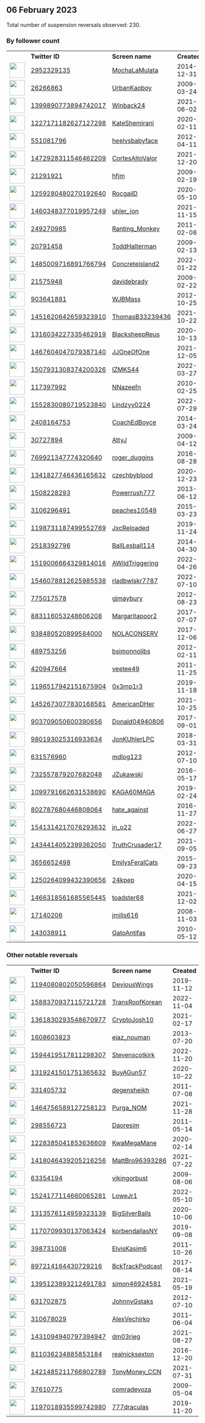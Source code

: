 
## 06 February 2023
Total number of suspension reversals observed: 230.

### By follower count
<table><tr><th></th><th align="left">Twitter ID</th><th align="left">Screen name</th>
<th align="left">Created</th><th align="left">Status</th><th align="left">Suspended</th><th align="left">Followers</th>
<tr><td><a href="https://pbs.twimg.com/profile_images/1493636735800123400/3BQg6UuD_normal.jpg"><img src="https://pbs.twimg.com/profile_images/1493636735800123400/3BQg6UuD_normal.jpg" width="40px" height="40px" align="center"/></a></td><td><a href="https://twitter.com/intent/user?user_id=2952329135">2952329135</a></td><td><a href="https://twitter.com/MochaLaMulata">MochaLaMulata</a></td><td>2014-12-31</td><td align="center"></td><td>2022-09-23</td><td>129261</td></tr>
<tr><td><a href="https://pbs.twimg.com/profile_images/1624178446589997056/CX5Eh41a_normal.jpg"><img src="https://pbs.twimg.com/profile_images/1624178446589997056/CX5Eh41a_normal.jpg" width="40px" height="40px" align="center"/></a></td><td><a href="https://twitter.com/intent/user?user_id=26266863">26266863</a></td><td><a href="https://twitter.com/UrbanKaoboy">UrbanKaoboy</a></td><td>2009-03-24</td><td align="center"></td><td>2023-01-31</td><td>80316</td></tr>
<tr><td><a href="https://pbs.twimg.com/profile_images/1537580897364348930/4dV-u2sk_normal.jpg"><img src="https://pbs.twimg.com/profile_images/1537580897364348930/4dV-u2sk_normal.jpg" width="40px" height="40px" align="center"/></a></td><td><a href="https://twitter.com/intent/user?user_id=1399890773894742017">1399890773894742017</a></td><td><a href="https://twitter.com/Winback24">Winback24</a></td><td>2021-06-02</td><td align="center"></td><td>2022-07-16</td><td>43794</td></tr>
<tr><td><a href="https://pbs.twimg.com/profile_images/1622718250596401170/rHDo2j7__normal.jpg"><img src="https://pbs.twimg.com/profile_images/1622718250596401170/rHDo2j7__normal.jpg" width="40px" height="40px" align="center"/></a></td><td><a href="https://twitter.com/intent/user?user_id=1227171182627127298">1227171182627127298</a></td><td><a href="https://twitter.com/KateShemirani">KateShemirani</a></td><td>2020-02-11</td><td align="center"></td><td></td><td>30827</td></tr>
<tr><td><a href="https://pbs.twimg.com/profile_images/1625765642312851456/38NJK3Ej_normal.jpg"><img src="https://pbs.twimg.com/profile_images/1625765642312851456/38NJK3Ej_normal.jpg" width="40px" height="40px" align="center"/></a></td><td><a href="https://twitter.com/intent/user?user_id=551081796">551081796</a></td><td><a href="https://twitter.com/heelvsbabyface">heelvsbabyface</a></td><td>2012-04-11</td><td align="center"></td><td></td><td>30002</td></tr>
<tr><td><a href="https://pbs.twimg.com/profile_images/1645849027043373060/8C15t2U5_normal.png"><img src="https://pbs.twimg.com/profile_images/1645849027043373060/8C15t2U5_normal.png" width="40px" height="40px" align="center"/></a></td><td><a href="https://twitter.com/intent/user?user_id=1472928311546462209">1472928311546462209</a></td><td><a href="https://twitter.com/CortesAltoValor">CortesAltoValor</a></td><td>2021-12-20</td><td align="center"></td><td>2023-01-24</td><td>14215</td></tr>
<tr><td><a href="https://pbs.twimg.com/profile_images/1564567234093228034/atpgAH5c_normal.jpg"><img src="https://pbs.twimg.com/profile_images/1564567234093228034/atpgAH5c_normal.jpg" width="40px" height="40px" align="center"/></a></td><td><a href="https://twitter.com/intent/user?user_id=21291921">21291921</a></td><td><a href="https://twitter.com/hfjm">hfjm</a></td><td>2009-02-19</td><td align="center"></td><td>2022-11-14</td><td>12982</td></tr>
<tr><td><a href="https://pbs.twimg.com/profile_images/1654105280580313093/m6Yh9IWl_normal.jpg"><img src="https://pbs.twimg.com/profile_images/1654105280580313093/m6Yh9IWl_normal.jpg" width="40px" height="40px" align="center"/></a></td><td><a href="https://twitter.com/intent/user?user_id=1259280480270192640">1259280480270192640</a></td><td><a href="https://twitter.com/RocgailD">RocgailD</a></td><td>2020-05-10</td><td align="center"></td><td>2023-01-29</td><td>9979</td></tr>
<tr><td><a href="https://pbs.twimg.com/profile_images/1485083180503904259/P74vs72Z_normal.jpg"><img src="https://pbs.twimg.com/profile_images/1485083180503904259/P74vs72Z_normal.jpg" width="40px" height="40px" align="center"/></a></td><td><a href="https://twitter.com/intent/user?user_id=1460348377019957249">1460348377019957249</a></td><td><a href="https://twitter.com/uhler_jon">uhler_jon</a></td><td>2021-11-15</td><td align="center"></td><td>2022-12-12</td><td>8545</td></tr>
<tr><td><a href="https://pbs.twimg.com/profile_images/866662358374023168/yFdrIjWs_normal.jpg"><img src="https://pbs.twimg.com/profile_images/866662358374023168/yFdrIjWs_normal.jpg" width="40px" height="40px" align="center"/></a></td><td><a href="https://twitter.com/intent/user?user_id=249270985">249270985</a></td><td><a href="https://twitter.com/Ranting_Monkey">Ranting_Monkey</a></td><td>2011-02-08</td><td align="center"></td><td>2022-08-31</td><td>6561</td></tr>
<tr><td><a href="https://pbs.twimg.com/profile_images/1570911411513036810/VLAUYeqG_normal.jpg"><img src="https://pbs.twimg.com/profile_images/1570911411513036810/VLAUYeqG_normal.jpg" width="40px" height="40px" align="center"/></a></td><td><a href="https://twitter.com/intent/user?user_id=20791458">20791458</a></td><td><a href="https://twitter.com/ToddHalterman">ToddHalterman</a></td><td>2009-02-13</td><td align="center"></td><td>2023-01-19</td><td>4250</td></tr>
<tr><td><a href="https://pbs.twimg.com/profile_images/1640391334577020929/Me7eNIcI_normal.jpg"><img src="https://pbs.twimg.com/profile_images/1640391334577020929/Me7eNIcI_normal.jpg" width="40px" height="40px" align="center"/></a></td><td><a href="https://twitter.com/intent/user?user_id=1485009716891766794">1485009716891766794</a></td><td><a href="https://twitter.com/Concreteisland2">Concreteisland2</a></td><td>2022-01-22</td><td align="center"></td><td>2022-12-07</td><td>3944</td></tr>
<tr><td><a href="https://pbs.twimg.com/profile_images/1651126486735175680/vNHBg2Mg_normal.jpg"><img src="https://pbs.twimg.com/profile_images/1651126486735175680/vNHBg2Mg_normal.jpg" width="40px" height="40px" align="center"/></a></td><td><a href="https://twitter.com/intent/user?user_id=21575948">21575948</a></td><td><a href="https://twitter.com/davidebrady">davidebrady</a></td><td>2009-02-22</td><td align="center"></td><td>2022-08-23</td><td>3599</td></tr>
<tr><td><a href="https://pbs.twimg.com/profile_images/1554361220471349248/egNpmtrX_normal.jpg"><img src="https://pbs.twimg.com/profile_images/1554361220471349248/egNpmtrX_normal.jpg" width="40px" height="40px" align="center"/></a></td><td><a href="https://twitter.com/intent/user?user_id=903641881">903641881</a></td><td><a href="https://twitter.com/WJBMass">WJBMass</a></td><td>2012-10-25</td><td align="center"></td><td>2022-10-06</td><td>3560</td></tr>
<tr><td><a href="https://pbs.twimg.com/profile_images/1490061169322721280/xJiNo3Ne_normal.jpg"><img src="https://pbs.twimg.com/profile_images/1490061169322721280/xJiNo3Ne_normal.jpg" width="40px" height="40px" align="center"/></a></td><td><a href="https://twitter.com/intent/user?user_id=1451620642659323910">1451620642659323910</a></td><td><a href="https://twitter.com/ThomasB33239436">ThomasB33239436</a></td><td>2021-10-22</td><td align="center"></td><td>2022-08-03</td><td>3274</td></tr>
<tr><td><a href="https://pbs.twimg.com/profile_images/1630326498115633153/OIBwKlEx_normal.jpg"><img src="https://pbs.twimg.com/profile_images/1630326498115633153/OIBwKlEx_normal.jpg" width="40px" height="40px" align="center"/></a></td><td><a href="https://twitter.com/intent/user?user_id=1316034227335462919">1316034227335462919</a></td><td><a href="https://twitter.com/BlacksheepReus">BlacksheepReus</a></td><td>2020-10-13</td><td align="center">🚫</td><td>2022-07-03</td><td>3253</td></tr>
<tr><td><a href="https://pbs.twimg.com/profile_images/1522267216179306498/q0Jog74d_normal.jpg"><img src="https://pbs.twimg.com/profile_images/1522267216179306498/q0Jog74d_normal.jpg" width="40px" height="40px" align="center"/></a></td><td><a href="https://twitter.com/intent/user?user_id=1467604047079387140">1467604047079387140</a></td><td><a href="https://twitter.com/JJOneOfOne">JJOneOfOne</a></td><td>2021-12-05</td><td align="center"></td><td>2023-01-28</td><td>2969</td></tr>
<tr><td><a href="https://pbs.twimg.com/profile_images/1507941483374014466/SQkd_cp8_normal.jpg"><img src="https://pbs.twimg.com/profile_images/1507941483374014466/SQkd_cp8_normal.jpg" width="40px" height="40px" align="center"/></a></td><td><a href="https://twitter.com/intent/user?user_id=1507931308374200326">1507931308374200326</a></td><td><a href="https://twitter.com/IZMKS44">IZMKS44</a></td><td>2022-03-27</td><td align="center"></td><td>2022-08-10</td><td>2865</td></tr>
<tr><td><a href="https://pbs.twimg.com/profile_images/1622649433421643781/OWrLqFkx_normal.jpg"><img src="https://pbs.twimg.com/profile_images/1622649433421643781/OWrLqFkx_normal.jpg" width="40px" height="40px" align="center"/></a></td><td><a href="https://twitter.com/intent/user?user_id=117397992">117397992</a></td><td><a href="https://twitter.com/NNazeefn">NNazeefn</a></td><td>2010-02-25</td><td align="center"></td><td>2022-08-26</td><td>2790</td></tr>
<tr><td><a href="https://pbs.twimg.com/profile_images/1645384329525362688/_Zm4Xqmh_normal.jpg"><img src="https://pbs.twimg.com/profile_images/1645384329525362688/_Zm4Xqmh_normal.jpg" width="40px" height="40px" align="center"/></a></td><td><a href="https://twitter.com/intent/user?user_id=1552830080719523840">1552830080719523840</a></td><td><a href="https://twitter.com/Lindzyy0224">Lindzyy0224</a></td><td>2022-07-29</td><td align="center"></td><td>2022-09-14</td><td>2718</td></tr>
<tr><td><a href="https://pbs.twimg.com/profile_images/1381402055328165889/p25jzsyu_normal.jpg"><img src="https://pbs.twimg.com/profile_images/1381402055328165889/p25jzsyu_normal.jpg" width="40px" height="40px" align="center"/></a></td><td><a href="https://twitter.com/intent/user?user_id=2408164753">2408164753</a></td><td><a href="https://twitter.com/CoachEdBoyce">CoachEdBoyce</a></td><td>2014-03-24</td><td align="center"></td><td>2022-07-14</td><td>2604</td></tr>
<tr><td><a href="https://pbs.twimg.com/profile_images/1009166890965479424/1BW_ugUh_normal.jpg"><img src="https://pbs.twimg.com/profile_images/1009166890965479424/1BW_ugUh_normal.jpg" width="40px" height="40px" align="center"/></a></td><td><a href="https://twitter.com/intent/user?user_id=30727894">30727894</a></td><td><a href="https://twitter.com/AttyJ">AttyJ</a></td><td>2009-04-12</td><td align="center"></td><td></td><td>2597</td></tr>
<tr><td><a href="https://pbs.twimg.com/profile_images/850774798766669825/mJX24H2s_normal.jpg"><img src="https://pbs.twimg.com/profile_images/850774798766669825/mJX24H2s_normal.jpg" width="40px" height="40px" align="center"/></a></td><td><a href="https://twitter.com/intent/user?user_id=769921347774320640">769921347774320640</a></td><td><a href="https://twitter.com/roger_duggins">roger_duggins</a></td><td>2016-08-28</td><td align="center"></td><td></td><td>2471</td></tr>
<tr><td><a href="https://pbs.twimg.com/profile_images/1648394411473002496/UOJ155Dn_normal.jpg"><img src="https://pbs.twimg.com/profile_images/1648394411473002496/UOJ155Dn_normal.jpg" width="40px" height="40px" align="center"/></a></td><td><a href="https://twitter.com/intent/user?user_id=1341827746436165632">1341827746436165632</a></td><td><a href="https://twitter.com/czechbyblood">czechbyblood</a></td><td>2020-12-23</td><td align="center"></td><td></td><td>2381</td></tr>
<tr><td><a href="https://pbs.twimg.com/profile_images/1654256717268410371/yLoVQjE9_normal.jpg"><img src="https://pbs.twimg.com/profile_images/1654256717268410371/yLoVQjE9_normal.jpg" width="40px" height="40px" align="center"/></a></td><td><a href="https://twitter.com/intent/user?user_id=1508228293">1508228293</a></td><td><a href="https://twitter.com/Powerrush777">Powerrush777</a></td><td>2013-06-12</td><td align="center"></td><td>2022-04-12</td><td>2373</td></tr>
<tr><td><a href="https://pbs.twimg.com/profile_images/1218372379254063105/AKgc8SdC_normal.jpg"><img src="https://pbs.twimg.com/profile_images/1218372379254063105/AKgc8SdC_normal.jpg" width="40px" height="40px" align="center"/></a></td><td><a href="https://twitter.com/intent/user?user_id=3106296491">3106296491</a></td><td><a href="https://twitter.com/peaches10549">peaches10549</a></td><td>2015-03-23</td><td align="center"></td><td>2022-08-10</td><td>2285</td></tr>
<tr><td><a href="https://pbs.twimg.com/profile_images/1347766879998402560/8K0tlnyt_normal.jpg"><img src="https://pbs.twimg.com/profile_images/1347766879998402560/8K0tlnyt_normal.jpg" width="40px" height="40px" align="center"/></a></td><td><a href="https://twitter.com/intent/user?user_id=1198731187499552769">1198731187499552769</a></td><td><a href="https://twitter.com/JxcReloaded">JxcReloaded</a></td><td>2019-11-24</td><td align="center"></td><td>2023-01-01</td><td>2219</td></tr>
<tr><td><a href="https://pbs.twimg.com/profile_images/502837082956779522/xb8UCXq1_normal.jpeg"><img src="https://pbs.twimg.com/profile_images/502837082956779522/xb8UCXq1_normal.jpeg" width="40px" height="40px" align="center"/></a></td><td><a href="https://twitter.com/intent/user?user_id=2518392796">2518392796</a></td><td><a href="https://twitter.com/BallLesball114">BallLesball114</a></td><td>2014-04-30</td><td align="center"></td><td></td><td>2140</td></tr>
<tr><td><a href="https://pbs.twimg.com/profile_images/1521612786060566528/25jf6XlZ_normal.jpg"><img src="https://pbs.twimg.com/profile_images/1521612786060566528/25jf6XlZ_normal.jpg" width="40px" height="40px" align="center"/></a></td><td><a href="https://twitter.com/intent/user?user_id=1519006664329814016">1519006664329814016</a></td><td><a href="https://twitter.com/AWildTriggering">AWildTriggering</a></td><td>2022-04-26</td><td align="center"></td><td>2022-07-05</td><td>2127</td></tr>
<tr><td><a href="https://pbs.twimg.com/profile_images/1547140686767542272/VrAoZTRD_normal.jpg"><img src="https://pbs.twimg.com/profile_images/1547140686767542272/VrAoZTRD_normal.jpg" width="40px" height="40px" align="center"/></a></td><td><a href="https://twitter.com/intent/user?user_id=1546078812625985538">1546078812625985538</a></td><td><a href="https://twitter.com/rladbwlskr7787">rladbwlskr7787</a></td><td>2022-07-10</td><td align="center"></td><td>2022-12-09</td><td>2117</td></tr>
<tr><td><a href="https://pbs.twimg.com/profile_images/1647561700596654081/EEq-eWoY_normal.jpg"><img src="https://pbs.twimg.com/profile_images/1647561700596654081/EEq-eWoY_normal.jpg" width="40px" height="40px" align="center"/></a></td><td><a href="https://twitter.com/intent/user?user_id=775017578">775017578</a></td><td><a href="https://twitter.com/gjmaybury">gjmaybury</a></td><td>2012-08-23</td><td align="center"></td><td>2022-07-13</td><td>2109</td></tr>
<tr><td><a href="https://abs.twimg.com/sticky/default_profile_images/default_profile_normal.png"><img src="https://abs.twimg.com/sticky/default_profile_images/default_profile_normal.png" width="40px" height="40px" align="center"/></a></td><td><a href="https://twitter.com/intent/user?user_id=883116053248606208">883116053248606208</a></td><td><a href="https://twitter.com/Margaritapoor2">Margaritapoor2</a></td><td>2017-07-07</td><td align="center"></td><td></td><td>2091</td></tr>
<tr><td><a href="https://pbs.twimg.com/profile_images/1623521845247897600/0gvLJMCG_normal.jpg"><img src="https://pbs.twimg.com/profile_images/1623521845247897600/0gvLJMCG_normal.jpg" width="40px" height="40px" align="center"/></a></td><td><a href="https://twitter.com/intent/user?user_id=938480520899584000">938480520899584000</a></td><td><a href="https://twitter.com/NOLACONSERV">NOLACONSERV</a></td><td>2017-12-06</td><td align="center"></td><td>2022-05-17</td><td>2025</td></tr>
<tr><td><a href="https://pbs.twimg.com/profile_images/3113822231/b53a190c595a54ea77d6c54304409292_normal.jpeg"><img src="https://pbs.twimg.com/profile_images/3113822231/b53a190c595a54ea77d6c54304409292_normal.jpeg" width="40px" height="40px" align="center"/></a></td><td><a href="https://twitter.com/intent/user?user_id=489753256">489753256</a></td><td><a href="https://twitter.com/bsimonnolibs">bsimonnolibs</a></td><td>2012-02-11</td><td align="center"></td><td></td><td>1982</td></tr>
<tr><td><a href="https://pbs.twimg.com/profile_images/1400536226315214848/l8fubwh5_normal.png"><img src="https://pbs.twimg.com/profile_images/1400536226315214848/l8fubwh5_normal.png" width="40px" height="40px" align="center"/></a></td><td><a href="https://twitter.com/intent/user?user_id=420947664">420947664</a></td><td><a href="https://twitter.com/veetee49">veetee49</a></td><td>2011-11-25</td><td align="center"></td><td>2022-04-23</td><td>1951</td></tr>
<tr><td><a href="https://pbs.twimg.com/profile_images/1620018722940542977/xS-S6Fe-_normal.jpg"><img src="https://pbs.twimg.com/profile_images/1620018722940542977/xS-S6Fe-_normal.jpg" width="40px" height="40px" align="center"/></a></td><td><a href="https://twitter.com/intent/user?user_id=1196517942151675904">1196517942151675904</a></td><td><a href="https://twitter.com/0x3mp1r3">0x3mp1r3</a></td><td>2019-11-18</td><td align="center"></td><td>2022-12-22</td><td>1787</td></tr>
<tr><td><a href="https://pbs.twimg.com/profile_images/1475796527184494593/_UvKcza9_normal.jpg"><img src="https://pbs.twimg.com/profile_images/1475796527184494593/_UvKcza9_normal.jpg" width="40px" height="40px" align="center"/></a></td><td><a href="https://twitter.com/intent/user?user_id=1452673077830168581">1452673077830168581</a></td><td><a href="https://twitter.com/AmericanDHer">AmericanDHer</a></td><td>2021-10-25</td><td align="center"></td><td>2022-09-26</td><td>1782</td></tr>
<tr><td><a href="https://pbs.twimg.com/profile_images/1640844819755855872/e-yE1CoU_normal.jpg"><img src="https://pbs.twimg.com/profile_images/1640844819755855872/e-yE1CoU_normal.jpg" width="40px" height="40px" align="center"/></a></td><td><a href="https://twitter.com/intent/user?user_id=903709050600390656">903709050600390656</a></td><td><a href="https://twitter.com/Donald04940806">Donald04940806</a></td><td>2017-09-01</td><td align="center"></td><td></td><td>1734</td></tr>
<tr><td><a href="https://pbs.twimg.com/profile_images/1025198846484205569/EpMMJUmm_normal.jpg"><img src="https://pbs.twimg.com/profile_images/1025198846484205569/EpMMJUmm_normal.jpg" width="40px" height="40px" align="center"/></a></td><td><a href="https://twitter.com/intent/user?user_id=980193025316933634">980193025316933634</a></td><td><a href="https://twitter.com/JonKUhlerLPC">JonKUhlerLPC</a></td><td>2018-03-31</td><td align="center"></td><td>2022-12-12</td><td>1734</td></tr>
<tr><td><a href="https://pbs.twimg.com/profile_images/1642902893455085569/soXW7-XP_normal.jpg"><img src="https://pbs.twimg.com/profile_images/1642902893455085569/soXW7-XP_normal.jpg" width="40px" height="40px" align="center"/></a></td><td><a href="https://twitter.com/intent/user?user_id=631576960">631576960</a></td><td><a href="https://twitter.com/mdlog123">mdlog123</a></td><td>2012-07-10</td><td align="center"></td><td>2022-05-02</td><td>1586</td></tr>
<tr><td><a href="https://pbs.twimg.com/profile_images/1442648764775288832/dE_x3fms_normal.jpg"><img src="https://pbs.twimg.com/profile_images/1442648764775288832/dE_x3fms_normal.jpg" width="40px" height="40px" align="center"/></a></td><td><a href="https://twitter.com/intent/user?user_id=732557879207682048">732557879207682048</a></td><td><a href="https://twitter.com/JZukawski">JZukawski</a></td><td>2016-05-17</td><td align="center"></td><td>2022-03-24</td><td>1583</td></tr>
<tr><td><a href="https://pbs.twimg.com/profile_images/1639498505340239874/hBN8Ht6E_normal.jpg"><img src="https://pbs.twimg.com/profile_images/1639498505340239874/hBN8Ht6E_normal.jpg" width="40px" height="40px" align="center"/></a></td><td><a href="https://twitter.com/intent/user?user_id=1099791662631538690">1099791662631538690</a></td><td><a href="https://twitter.com/KAGA60MAGA">KAGA60MAGA</a></td><td>2019-02-24</td><td align="center"></td><td></td><td>1567</td></tr>
<tr><td><a href="https://pbs.twimg.com/profile_images/1312672757629554688/_E2zlojO_normal.jpg"><img src="https://pbs.twimg.com/profile_images/1312672757629554688/_E2zlojO_normal.jpg" width="40px" height="40px" align="center"/></a></td><td><a href="https://twitter.com/intent/user?user_id=802787680446808064">802787680446808064</a></td><td><a href="https://twitter.com/hate_against">hate_against</a></td><td>2016-11-27</td><td align="center"></td><td></td><td>1555</td></tr>
<tr><td><a href="https://pbs.twimg.com/profile_images/1652166328478736384/b3rWJNoO_normal.jpg"><img src="https://pbs.twimg.com/profile_images/1652166328478736384/b3rWJNoO_normal.jpg" width="40px" height="40px" align="center"/></a></td><td><a href="https://twitter.com/intent/user?user_id=1541314217076293632">1541314217076293632</a></td><td><a href="https://twitter.com/jn_o22">jn_o22</a></td><td>2022-06-27</td><td align="center">🔒</td><td>2022-12-16</td><td>1516</td></tr>
<tr><td><a href="https://pbs.twimg.com/profile_images/1434417821719609345/v4_nM6iU_normal.jpg"><img src="https://pbs.twimg.com/profile_images/1434417821719609345/v4_nM6iU_normal.jpg" width="40px" height="40px" align="center"/></a></td><td><a href="https://twitter.com/intent/user?user_id=1434414052399362050">1434414052399362050</a></td><td><a href="https://twitter.com/TruthCrusader17">TruthCrusader17</a></td><td>2021-09-05</td><td align="center"></td><td>2022-02-15</td><td>1485</td></tr>
<tr><td><a href="https://pbs.twimg.com/profile_images/1622576459876384768/NSsi9dEt_normal.jpg"><img src="https://pbs.twimg.com/profile_images/1622576459876384768/NSsi9dEt_normal.jpg" width="40px" height="40px" align="center"/></a></td><td><a href="https://twitter.com/intent/user?user_id=3656652498">3656652498</a></td><td><a href="https://twitter.com/EmilysFeralCats">EmilysFeralCats</a></td><td>2015-09-23</td><td align="center"></td><td>2022-09-22</td><td>1431</td></tr>
<tr><td><a href="https://pbs.twimg.com/profile_images/1651404876390469637/51rm56AZ_normal.jpg"><img src="https://pbs.twimg.com/profile_images/1651404876390469637/51rm56AZ_normal.jpg" width="40px" height="40px" align="center"/></a></td><td><a href="https://twitter.com/intent/user?user_id=1250264099432390656">1250264099432390656</a></td><td><a href="https://twitter.com/24kpep">24kpep</a></td><td>2020-04-15</td><td align="center"></td><td>2023-01-12</td><td>1382</td></tr>
<tr><td><a href="https://pbs.twimg.com/profile_images/1481763823543484417/rjhpYS4K_normal.jpg"><img src="https://pbs.twimg.com/profile_images/1481763823543484417/rjhpYS4K_normal.jpg" width="40px" height="40px" align="center"/></a></td><td><a href="https://twitter.com/intent/user?user_id=1466318561685565445">1466318561685565445</a></td><td><a href="https://twitter.com/toadster68">toadster68</a></td><td>2021-12-02</td><td align="center"></td><td>2022-12-29</td><td>1353</td></tr>
<tr><td><a href="https://pbs.twimg.com/profile_images/1576373086/JohnLithgow_BuckarooBanzai_normal.jpg"><img src="https://pbs.twimg.com/profile_images/1576373086/JohnLithgow_BuckarooBanzai_normal.jpg" width="40px" height="40px" align="center"/></a></td><td><a href="https://twitter.com/intent/user?user_id=17140206">17140206</a></td><td><a href="https://twitter.com/jmills616">jmills616</a></td><td>2008-11-03</td><td align="center"></td><td>2022-10-12</td><td>1315</td></tr>
<tr><td><a href="https://pbs.twimg.com/profile_images/1910073963/cat_normal.jpg"><img src="https://pbs.twimg.com/profile_images/1910073963/cat_normal.jpg" width="40px" height="40px" align="center"/></a></td><td><a href="https://twitter.com/intent/user?user_id=143038911">143038911</a></td><td><a href="https://twitter.com/GatoAntifas">GatoAntifas</a></td><td>2010-05-12</td><td align="center"></td><td>2022-10-01</td><td>1298</td></tr>
</table>

### Other notable reversals
<table><tr><th></th><th align="left">Twitter ID</th><th align="left">Screen name</th>
<th align="left">Created</th><th align="left">Status</th><th align="left">Suspended</th><th align="left">Followers</th>
<tr><td><a href="https://pbs.twimg.com/profile_images/1582227905828061186/1lrhGqot_normal.jpg"><img src="https://pbs.twimg.com/profile_images/1582227905828061186/1lrhGqot_normal.jpg" width="40px" height="40px" align="center"/></a></td><td><a href="https://twitter.com/intent/user?user_id=1194080802050596864">1194080802050596864</a></td><td><a href="https://twitter.com/DeviousWings">DeviousWings</a></td><td>2019-11-12</td><td align="center"></td><td>2022-10-25</td><td>461</td></tr>
<tr><td><a href="https://pbs.twimg.com/profile_images/1588371406512848896/jDZdUPOF_normal.jpg"><img src="https://pbs.twimg.com/profile_images/1588371406512848896/jDZdUPOF_normal.jpg" width="40px" height="40px" align="center"/></a></td><td><a href="https://twitter.com/intent/user?user_id=1588370937115721728">1588370937115721728</a></td><td><a href="https://twitter.com/TransRoofKorean">TransRoofKorean</a></td><td>2022-11-04</td><td align="center"></td><td>2023-01-30</td><td>161</td></tr>
<tr><td><a href="https://pbs.twimg.com/profile_images/1582064157280505857/VnIIj9tk_normal.jpg"><img src="https://pbs.twimg.com/profile_images/1582064157280505857/VnIIj9tk_normal.jpg" width="40px" height="40px" align="center"/></a></td><td><a href="https://twitter.com/intent/user?user_id=1361830293548670977">1361830293548670977</a></td><td><a href="https://twitter.com/CryptoJosh10">CryptoJosh10</a></td><td>2021-02-17</td><td align="center"></td><td>2023-01-17</td><td>789</td></tr>
<tr><td><a href="https://pbs.twimg.com/profile_images/1515167785424408589/NpVWqELE_normal.jpg"><img src="https://pbs.twimg.com/profile_images/1515167785424408589/NpVWqELE_normal.jpg" width="40px" height="40px" align="center"/></a></td><td><a href="https://twitter.com/intent/user?user_id=1608603823">1608603823</a></td><td><a href="https://twitter.com/ejaz_nouman">ejaz_nouman</a></td><td>2013-07-20</td><td align="center"></td><td>2022-12-16</td><td>1128</td></tr>
<tr><td><a href="https://pbs.twimg.com/profile_images/1600670729124593664/FKtfIJoD_normal.jpg"><img src="https://pbs.twimg.com/profile_images/1600670729124593664/FKtfIJoD_normal.jpg" width="40px" height="40px" align="center"/></a></td><td><a href="https://twitter.com/intent/user?user_id=1594419517811298307">1594419517811298307</a></td><td><a href="https://twitter.com/Stevenscotkirk">Stevenscotkirk</a></td><td>2022-11-20</td><td align="center"></td><td>2022-12-28</td><td>1244</td></tr>
<tr><td><a href="https://pbs.twimg.com/profile_images/1399036153689427978/dGzQ42wE_normal.jpg"><img src="https://pbs.twimg.com/profile_images/1399036153689427978/dGzQ42wE_normal.jpg" width="40px" height="40px" align="center"/></a></td><td><a href="https://twitter.com/intent/user?user_id=1319241501751365632">1319241501751365632</a></td><td><a href="https://twitter.com/BuyAGun57">BuyAGun57</a></td><td>2020-10-22</td><td align="center">🔒</td><td>2022-12-09</td><td>6</td></tr>
<tr><td><a href="https://pbs.twimg.com/profile_images/1645185689447723008/vXn4lppL_normal.jpg"><img src="https://pbs.twimg.com/profile_images/1645185689447723008/vXn4lppL_normal.jpg" width="40px" height="40px" align="center"/></a></td><td><a href="https://twitter.com/intent/user?user_id=331405732">331405732</a></td><td><a href="https://twitter.com/degensheikh">degensheikh</a></td><td>2011-07-08</td><td align="center"></td><td>2023-02-01</td><td>120</td></tr>
<tr><td><a href="https://pbs.twimg.com/profile_images/1516404780297453575/hrMj1AkF_normal.jpg"><img src="https://pbs.twimg.com/profile_images/1516404780297453575/hrMj1AkF_normal.jpg" width="40px" height="40px" align="center"/></a></td><td><a href="https://twitter.com/intent/user?user_id=1464756589127258123">1464756589127258123</a></td><td><a href="https://twitter.com/Purga_NOM">Purga_NOM</a></td><td>2021-11-28</td><td align="center"></td><td>2023-01-09</td><td>440</td></tr>
<tr><td><a href="https://pbs.twimg.com/profile_images/1511537926756532225/F4LcwWpr_normal.png"><img src="https://pbs.twimg.com/profile_images/1511537926756532225/F4LcwWpr_normal.png" width="40px" height="40px" align="center"/></a></td><td><a href="https://twitter.com/intent/user?user_id=298556723">298556723</a></td><td><a href="https://twitter.com/Daoresim">Daoresim</a></td><td>2011-05-14</td><td align="center"></td><td>2022-12-18</td><td>102</td></tr>
<tr><td><a href="https://pbs.twimg.com/profile_images/1633264351325855746/2RyIay3y_normal.jpg"><img src="https://pbs.twimg.com/profile_images/1633264351325855746/2RyIay3y_normal.jpg" width="40px" height="40px" align="center"/></a></td><td><a href="https://twitter.com/intent/user?user_id=1228385041853636609">1228385041853636609</a></td><td><a href="https://twitter.com/KwaMegaMane">KwaMegaMane</a></td><td>2020-02-14</td><td align="center"></td><td>2022-11-30</td><td>423</td></tr>
<tr><td><a href="https://pbs.twimg.com/profile_images/1418046844827881477/Fw7gc4Y5_normal.jpg"><img src="https://pbs.twimg.com/profile_images/1418046844827881477/Fw7gc4Y5_normal.jpg" width="40px" height="40px" align="center"/></a></td><td><a href="https://twitter.com/intent/user?user_id=1418046439205216256">1418046439205216256</a></td><td><a href="https://twitter.com/MattBro96393286">MattBro96393286</a></td><td>2021-07-22</td><td align="center"></td><td>2022-12-21</td><td>43</td></tr>
<tr><td><a href="https://pbs.twimg.com/profile_images/1624452898829611011/jxyDxyyJ_normal.jpg"><img src="https://pbs.twimg.com/profile_images/1624452898829611011/jxyDxyyJ_normal.jpg" width="40px" height="40px" align="center"/></a></td><td><a href="https://twitter.com/intent/user?user_id=63354194">63354194</a></td><td><a href="https://twitter.com/vikingorbust">vikingorbust</a></td><td>2009-08-06</td><td align="center"></td><td>2022-09-30</td><td>582</td></tr>
<tr><td><a href="https://pbs.twimg.com/profile_images/1524177928153673729/I4ZiskMO_normal.jpg"><img src="https://pbs.twimg.com/profile_images/1524177928153673729/I4ZiskMO_normal.jpg" width="40px" height="40px" align="center"/></a></td><td><a href="https://twitter.com/intent/user?user_id=1524177114660065281">1524177114660065281</a></td><td><a href="https://twitter.com/LoweJr1">LoweJr1</a></td><td>2022-05-10</td><td align="center"></td><td>2023-01-21</td><td>13</td></tr>
<tr><td><a href="https://pbs.twimg.com/profile_images/1567684798935695362/Mt1n2LG5_normal.jpg"><img src="https://pbs.twimg.com/profile_images/1567684798935695362/Mt1n2LG5_normal.jpg" width="40px" height="40px" align="center"/></a></td><td><a href="https://twitter.com/intent/user?user_id=1313576114959323139">1313576114959323139</a></td><td><a href="https://twitter.com/BigSilverBalls">BigSilverBalls</a></td><td>2020-10-06</td><td align="center"></td><td>2022-11-01</td><td>569</td></tr>
<tr><td><a href="https://pbs.twimg.com/profile_images/1542319402443587584/ZX8YX5qu_normal.jpg"><img src="https://pbs.twimg.com/profile_images/1542319402443587584/ZX8YX5qu_normal.jpg" width="40px" height="40px" align="center"/></a></td><td><a href="https://twitter.com/intent/user?user_id=1170709930137063424">1170709930137063424</a></td><td><a href="https://twitter.com/korbendallasNY">korbendallasNY</a></td><td>2019-09-08</td><td align="center">🔒</td><td>2022-08-07</td><td>1144</td></tr>
<tr><td><a href="https://pbs.twimg.com/profile_images/1556927788510330880/EfCF3aLf_normal.jpg"><img src="https://pbs.twimg.com/profile_images/1556927788510330880/EfCF3aLf_normal.jpg" width="40px" height="40px" align="center"/></a></td><td><a href="https://twitter.com/intent/user?user_id=398731008">398731008</a></td><td><a href="https://twitter.com/ElvisKasim6">ElvisKasim6</a></td><td>2011-10-26</td><td align="center"></td><td>2023-02-02</td><td>516</td></tr>
<tr><td><a href="https://pbs.twimg.com/profile_images/1562831146492239872/lv1thxKp_normal.jpg"><img src="https://pbs.twimg.com/profile_images/1562831146492239872/lv1thxKp_normal.jpg" width="40px" height="40px" align="center"/></a></td><td><a href="https://twitter.com/intent/user?user_id=897214164430729216">897214164430729216</a></td><td><a href="https://twitter.com/BckTrackPodcast">BckTrackPodcast</a></td><td>2017-08-14</td><td align="center"></td><td>2022-08-31</td><td>691</td></tr>
<tr><td><a href="https://pbs.twimg.com/profile_images/1614080109534744578/t9YHHJS3_normal.jpg"><img src="https://pbs.twimg.com/profile_images/1614080109534744578/t9YHHJS3_normal.jpg" width="40px" height="40px" align="center"/></a></td><td><a href="https://twitter.com/intent/user?user_id=1395123893212491783">1395123893212491783</a></td><td><a href="https://twitter.com/simon46924581">simon46924581</a></td><td>2021-05-19</td><td align="center"></td><td>2023-02-01</td><td>215</td></tr>
<tr><td><a href="https://pbs.twimg.com/profile_images/746801052796608513/boRabUIS_normal.jpg"><img src="https://pbs.twimg.com/profile_images/746801052796608513/boRabUIS_normal.jpg" width="40px" height="40px" align="center"/></a></td><td><a href="https://twitter.com/intent/user?user_id=631702875">631702875</a></td><td><a href="https://twitter.com/JohnnyGstaks">JohnnyGstaks</a></td><td>2012-07-10</td><td align="center"></td><td>2022-09-23</td><td>725</td></tr>
<tr><td><a href="https://pbs.twimg.com/profile_images/1552967205012242432/0VPfdKQJ_normal.jpg"><img src="https://pbs.twimg.com/profile_images/1552967205012242432/0VPfdKQJ_normal.jpg" width="40px" height="40px" align="center"/></a></td><td><a href="https://twitter.com/intent/user?user_id=310678029">310678029</a></td><td><a href="https://twitter.com/AlexVechirko">AlexVechirko</a></td><td>2011-06-04</td><td align="center"></td><td>2023-01-12</td><td>117</td></tr>
<tr><td><a href="https://pbs.twimg.com/profile_images/1623843067378692096/Byd8i-1J_normal.jpg"><img src="https://pbs.twimg.com/profile_images/1623843067378692096/Byd8i-1J_normal.jpg" width="40px" height="40px" align="center"/></a></td><td><a href="https://twitter.com/intent/user?user_id=1431094940797394947">1431094940797394947</a></td><td><a href="https://twitter.com/dm03rieg">dm03rieg</a></td><td>2021-08-27</td><td align="center"></td><td>2022-12-03</td><td>228</td></tr>
<tr><td><a href="https://pbs.twimg.com/profile_images/1257000686769897473/QLRCvTIe_normal.jpg"><img src="https://pbs.twimg.com/profile_images/1257000686769897473/QLRCvTIe_normal.jpg" width="40px" height="40px" align="center"/></a></td><td><a href="https://twitter.com/intent/user?user_id=811036234885853184">811036234885853184</a></td><td><a href="https://twitter.com/realnicksexton">realnicksexton</a></td><td>2016-12-20</td><td align="center"></td><td>2022-08-07</td><td>141</td></tr>
<tr><td><a href="https://pbs.twimg.com/profile_images/1421490226560700419/4agdu2T1_normal.jpg"><img src="https://pbs.twimg.com/profile_images/1421490226560700419/4agdu2T1_normal.jpg" width="40px" height="40px" align="center"/></a></td><td><a href="https://twitter.com/intent/user?user_id=1421485211766902789">1421485211766902789</a></td><td><a href="https://twitter.com/TonyMoney_CCN">TonyMoney_CCN</a></td><td>2021-07-31</td><td align="center"></td><td>2022-08-05</td><td>808</td></tr>
<tr><td><a href="https://pbs.twimg.com/profile_images/1425362294133772293/5YfUACCD_normal.jpg"><img src="https://pbs.twimg.com/profile_images/1425362294133772293/5YfUACCD_normal.jpg" width="40px" height="40px" align="center"/></a></td><td><a href="https://twitter.com/intent/user?user_id=37610775">37610775</a></td><td><a href="https://twitter.com/comradeyoza">comradeyoza</a></td><td>2009-05-04</td><td align="center"></td><td>2022-10-06</td><td>994</td></tr>
<tr><td><a href="https://pbs.twimg.com/profile_images/1564798815022026754/yr2WlcUw_normal.jpg"><img src="https://pbs.twimg.com/profile_images/1564798815022026754/yr2WlcUw_normal.jpg" width="40px" height="40px" align="center"/></a></td><td><a href="https://twitter.com/intent/user?user_id=1197018935599742980">1197018935599742980</a></td><td><a href="https://twitter.com/777draculas">777draculas</a></td><td>2019-11-20</td><td align="center"></td><td>2022-10-31</td><td>11</td></tr>
</table>
